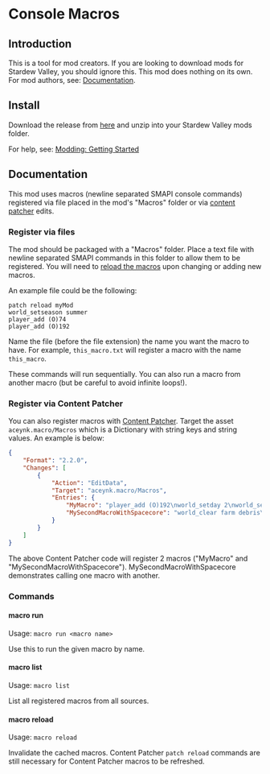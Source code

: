 # Console Macros

## Introduction

This is a tool for mod creators. If you are looking to download mods for Stardew Valley, you should ignore this.
This mod does nothing on its own. For mod authors, see: [Documentation](#Documentation).

## Install

Download the release from [here](https://github.com/aceynk/ConsoleMacros/releases) and unzip into your Stardew Valley
mods folder.

For help, see: [Modding: Getting Started](https://stardewvalleywiki.com/Modding:Player_Guide/Getting_Started)

## Documentation

This mod uses macros (newline separated SMAPI console commands) registered via file placed in the mod's "Macros" folder
or via [content patcher](https://www.nexusmods.com/stardewvalley/mods/1915?tab=files) edits.

### Register via files

The mod should be packaged with a "Macros" folder. Place a text file with newline separated SMAPI commands in this
folder to allow them to be registered. You will need to [reload the macros](#macro-reload) upon changing or adding new
macros.

An example file could be the following:

```
patch reload myMod
world_setseason summer
player_add (O)74
player_add (O)192
```

Name the file (before the file extension) the name you want the macro to have. For example, ``this_macro.txt`` will
register a macro with the name ``this_macro``.

These commands will run sequentially. You can also run a macro from another macro (but be careful to avoid infinite
loops!).

### Register via Content Patcher

You can also register macros with [Content Patcher](https://www.nexusmods.com/stardewvalley/mods/1915?tab=files). Target
the asset ``aceynk.macro/Macros`` which is a Dictionary with string keys and string values. An example is below:

```json
{
    "Format": "2.2.0",
    "Changes": [
        {
            "Action": "EditData",
            "Target": "aceynk.macro/Macros",
            "Entries": {
                "MyMacro": "player_add (O)192\nworld_setday 2\nworld_setseason summer",
                "MySecondMacroWithSpacecore": "world_clear farm debris\nmacro run MyMacro\nplayer_giveexp foraging 100"
            }
        }
    ]
}
```

The above Content Patcher code will register 2 macros ("MyMacro" and "MySecondMacroWithSpacecore").
MySecondMacroWithSpacecore demonstrates calling one macro with another.

### Commands

#### macro run

Usage: ``macro run <macro name>``

Use this to run the given macro by name.

#### macro list

Usage: ``macro list``

List all registered macros from all sources.

#### macro reload

Usage: ``macro reload``

Invalidate the cached macros. Content Patcher ``patch reload`` commands are still necessary for Content Patcher macros
to be refreshed.